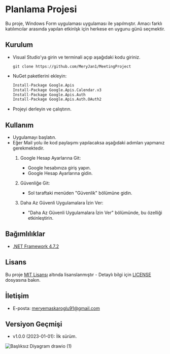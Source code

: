 # Planlama Projesi

Bu proje, Windows Form uygulaması uygulaması ile yapılmıştır. Amacı farklı katılımcılar arasında yapılan etkinlşk için herkese en uygunu günü seçmektir.

## Kurulum
- Visual Studio'ya girin ve terminali açıp aşağıdaki kodu giriniz.
  ```Terminal
  git clone https://github.com/MeryJan1/MeetingProject
    ```
- NuGet paketlerini ekleyin:
  ```bash
  Install-Package Google.Apis
  Install-Package Google.Apis.Calendar.v3
  Install-Package Google.Apis.Auth
  Install-Package Google.Apis.Auth.OAuth2
    ```
   
- Projeyi derleyin ve çalıştırın.

## Kullanım

- Uygulamayı başlatın.
- Eğer Mail yolu ile kod paylaşımı yapılacaksa aşağıdaki adımları yapmanız gerekmektedir.
  1. Google Hesap Ayarlarına Git:
     - Google hesabınıza giriş yapın.
     - Google Hesap Ayarlarına gidin.
     
  2. Güvenliğe Git:
     - Sol taraftaki menüden "Güvenlik" bölümüne gidin.
     
  3. Daha Az Güvenli Uygulamalara İzin Ver:
     - "Daha Az Güvenli Uygulamalara İzin Ver" bölümünde, bu özelliği etkinleştirin.

## Bağımlılıklar

- [.NET Framework 4.7.2](https://dotnet.microsoft.com/download/dotnet-framework/net472)
  
## Lisans

Bu proje [MIT Lisansı](LICENSE) altında lisanslanmıştır - Detaylı bilgi için [LICENSE](LICENSE) dosyasına bakın.

## İletişim

- E-posta: [meryemaskaroglu91@gmail.com](mailto:meryemaskaroglu91@gmail.com)

## Versiyon Geçmişi

- v1.0.0 (2023-01-01): İlk sürüm.

![Başlıksız Diyagram drawio (1)](https://github.com/MeryJan1/MeetingProject/assets/125815842/524cc740-a319-4310-ab77-920e9216992e)
